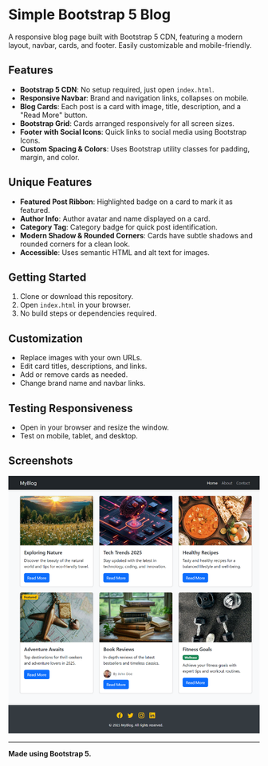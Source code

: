 # Simple Bootstrap 5 Blog

A responsive blog page built with Bootstrap 5 CDN, featuring a modern layout, navbar, cards, and footer. Easily customizable and mobile-friendly.

## Features
- **Bootstrap 5 CDN**: No setup required, just open `index.html`.
- **Responsive Navbar**: Brand and navigation links, collapses on mobile.
- **Blog Cards**: Each post is a card with image, title, description, and a "Read More" button.
- **Bootstrap Grid**: Cards arranged responsively for all screen sizes.
- **Footer with Social Icons**: Quick links to social media using Bootstrap Icons.
- **Custom Spacing & Colors**: Uses Bootstrap utility classes for padding, margin, and color.

## Unique Features
- **Featured Post Ribbon**: Highlighted badge on a card to mark it as featured.
- **Author Info**: Author avatar and name displayed on a card.
- **Category Tag**: Category badge for quick post identification.
- **Modern Shadow & Rounded Corners**: Cards have subtle shadows and rounded corners for a clean look.
- **Accessible**: Uses semantic HTML and alt text for images.

## Getting Started
1. Clone or download this repository.
2. Open `index.html` in your browser.
3. No build steps or dependencies required.

## Customization
- Replace images with your own URLs.
- Edit card titles, descriptions, and links.
- Add or remove cards as needed.
- Change brand name and navbar links.

## Testing Responsiveness
- Open in your browser and resize the window.
- Test on mobile, tablet, and desktop.

## Screenshots
![Blog Screenshot](screenshot.png)

---

**Made using Bootstrap 5.**
